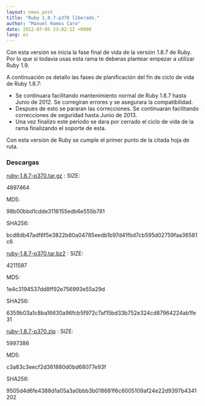 ```yaml
---
layout: news_post
title: "Ruby 1.8.7-p370 liberado."
author: "Manuel Ramos Caro"
date: 2012-07-05 23:02:12 +0000
lang: es
---
```


Con esta versión se inicia la fase final de vida de la versión 1.8.7 de
Ruby. Por lo que si todavia usas esta rama te deberas plantear empezar a
utilizar Ruby 1.9.

A continuación os detallo las fases de planificación del fin de ciclo de
vida de Ruby 1.8.7:

* Se continuara facilitando mantenimiento normal de Ruby 1.8.7 hasta
  Junio de 2012. Se corregiran errores y se asegurara la compatibilidad.
* Despues de esto se pararan las correcciones. Se continuaran
  facilitando correcciones de seguridad hasta Junio de 2013.
* Una vez finalizo este periodo se dara por cerrado el ciclo de vida de
  la rama finalizando el soporte de esta.

Con esta versión de Ruby se cumple el primer punto de la citada hoja de
ruta.

### Descargas

[ruby-1.8.7-p370.tar.gz][1]
: SIZE:

  4897464

  MD5:

  98b00bbd1cdde3116155edb6e555b781

  SHA256:

  bcd8db47adf6f5e3822b60a04785eedb1b97d41fbd7cb595d02759faa36581c6

[ruby-1.8.7-p370.tar.bz2][2]
: SIZE:

  4211597

  MD5:

  1e4c3194537dd8ff92e756993e55a29d

  SHA256:

  6359b03a1c8ba16630a96fcb5f972c7af15bd33b752e324cd87964224ab1fe31

[ruby-1.8.7-p370.zip][3]
: SIZE:

  5997386

  MD5:

  c3a83c3eecf2d361880d0bd68077e93f

  SHA256:

  9505d4d6fe4388d1a05a3a0bbb3b018681f6c6005109af24e22d9397b4341202



[1]: ftp://ftp.ruby-lang.org/pub/ruby/1.8/ruby-1.8.7-p370.tar.gz
[2]: ftp://ftp.ruby-lang.org/pub/ruby/1.8/ruby-1.8.7-p370.tar.bz2
[3]: ftp://ftp.ruby-lang.org/pub/ruby/1.8/ruby-1.8.7-p370.zip
